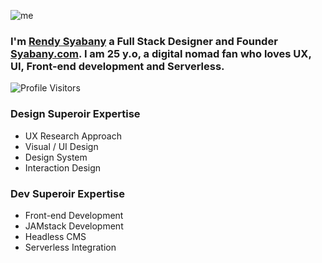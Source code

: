 
![me](https://github.com/rendysyabany/rendysyabany.github.io/blob/master/static/img/cover.jpg?raw=true)

### I'm [Rendy Syabany](https://Rendys.me) a Full Stack Designer and Founder [Syabany.com](https://syabany.com). I am 25 y.o, a digital nomad fan who loves UX, UI, Front-end development and Serverless.

![Profile Visitors](https://visitor-badge.glitch.me/badge?page_id=rendysyabany.rendysyabany)

### Design Superoir Expertise
- UX Research Approach
- Visual / UI Design
- Design System
- Interaction Design

### Dev Superoir Expertise
- Front-end Development
- JAMstack Development
- Headless CMS
- Serverless Integration

